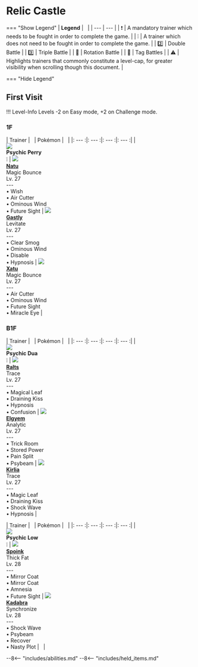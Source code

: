 # Relic Castle

=== "Show Legend"
    | __Legend__ | &nbsp; |
    | --- | --- |
    | :exclamation: | A mandatory trainer which needs to be fought in order to complete the game. |
    | :grey_exclamation: | A trainer which does not need to be fought in order to complete the game. |
    | :two:  | Double Battle | 
    |  :three:  | Triple Battle |
    | :arrows_counterclockwise:  | Rotation Battle |
    | :handshake: | Tag Battles |
    | :warning: | Highlights trainers that commonly constitute a level-cap, for greater visibility when scrolling though this document. |

=== "Hide Legend"
&nbsp;

## First Visit

!!! Level-Info
    Levels -2 on Easy mode, +2 on Challenge mode.


### 1F

| Trainer | &nbsp; | Pokémon | &nbsp; |
|: --- :|: --- :|: --- :|: --- :|
| <br>![][PsychicPerry]<br>__Psychic Perry__<br>:grey_exclamation:  | ![][177] <br> __[Natu]__ <br>Magic Bounce<br>Lv. 27<br>---<br>• Wish<br>• Air Cutter<br>• Ominous Wind<br>• Future Sight | ![][92] <br> __[Gastly]__ <br>Levitate<br>Lv. 27<br>---<br>• Clear Smog<br>• Ominous Wind<br>• Disable<br>• Hypnosis | ![][178] <br> __[Xatu]__ <br>Magic Bounce<br>Lv. 27<br>---<br>• Air Cutter<br>• Ominous Wind<br>• Future Sight<br>• Miracle Eye |


### B1F

| Trainer | &nbsp; | Pokémon | &nbsp; |
|: --- :|: --- :|: --- :|: --- :|
| <br>![][PsychicDua]<br>__Psychic Dua__<br>:grey_exclamation:  | ![][280] <br> __[Ralts]__ <br>Trace<br>Lv. 27<br>---<br>• Magical Leaf<br>• Draining Kiss<br>• Hypnosis<br>• Confusion | ![][605] <br> __[Elgyem]__ <br>Analytic<br>Lv. 27<br>---<br>• Trick Room<br>• Stored Power<br>• Pain Split<br>• Psybeam | ![][281] <br> __[Kirlia]__ <br>Trace<br>Lv. 27<br>---<br>• Magic Leaf<br>• Draining Kiss<br>• Shock Wave<br>• Hypnosis |

| Trainer | &nbsp; | Pokémon | &nbsp; |
|: --- :|: --- :|: --- :|: --- :|
| <br>![][PsychicLow]<br>__Psychic Low__<br>:grey_exclamation:  | ![][325] <br> __[Spoink]__ <br>Thick Fat<br>Lv. 28<br>---<br>• Mirror Coat<br>• Mirror Coat<br>• Amnesia<br>• Future Sight | ![][64] <br> __[Kadabra]__ <br>Synchronize<br>Lv. 28<br>---<br>• Shock Wave<br>• Psybeam<br>• Recover<br>• Nasty Plot | &nbsp; |





--8<-- "includes/abilities.md"
--8<-- "includes/held_items.md"

[PsychicPerry]: ../img/Trainers/Psychic_Male.gif
[177]: ../img/animated/177.gif
[Natu]: ../../pokemons/177/
[92]: ../img/animated/92.gif
[Gastly]: ../../pokemons/092/
[178]: ../img/animated/178.gif
[Xatu]: ../../pokemons/178/
[PsychicDua]: ../img/Trainers/Psychic_Male.gif
[280]: ../img/animated/280.gif
[Ralts]: ../../pokemons/280/
[605]: ../img/animated/605.gif
[Elgyem]: ../../pokemons/605/
[281]: ../img/animated/281.gif
[Kirlia]: ../../pokemons/281/
[PsychicLow]: ../img/Trainers/Psychic_Male.gif
[325]: ../img/animated/325.gif
[Spoink]: ../../pokemons/325/
[64]: ../img/animated/64.gif
[Kadabra]: ../../pokemons/064/